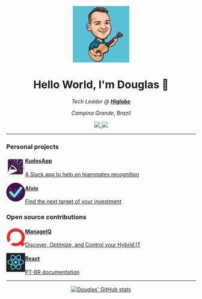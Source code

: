 <p align="center">
  <img src="douglas.jpg" width="150px">
</p>
<h1 align="center">Hello World, I'm Douglas 👋</h1>
<p align="center">
  <i>Tech Leader @ <b><a href="https://higlobe.com/">Higlobe</b></a></i>
</p>
<p align="center">
  <i>Campina Grande, Brazil</i>
</p>
<p align="center">
  <a href="https://www.linkedin.com/in/douglasggabriel">
    <img src="https://img.shields.io/badge/linkedin-%230077B5.svg?&style=for-the-badge&logo=linkedin&logoColor=white" />
  </a>
  <a href="mailto:douglasgabriel@gmail.com?subject=Hello%20Douglas">
    <img src="https://img.shields.io/badge/gmail-%23D14836.svg?&style=for-the-badge&logo=gmail&logoColor=white" />
  </a>
</p>

<hr />

### Personal projects
<a href="https://www.kudos-app.com/">
<img src="kudosapp.png" width="50px" align="left" />

#### KudosApp
A Slack app to help on teammates recognition

</a>

<a href="https://alvio-app.herokuapp.com/">
<img src="alvio-logo.png" width="50px" align="left" />

#### Alvio
Find the next target of your investment

</a>

### Open source contributions
<a href="https://www.manageiq.org/">
<img src="manageiq.svg" width="50px" align="left" />

#### ManageIQ
Discover, Optimize, and Control your Hybrid IT

</a>

<a href="https://github.com/reactjs/pt-BR.reactjs.org/">
<img src="react.png" width="50px" align="left" />

#### React
PT-BR documentation

</a>

<hr />

<div style="text-align:center">

[![Douglas' GitHub stats](https://github-readme-stats.vercel.app/api?username=douglasgabriel&theme=react)](https://github.com/anuraghazra/github-readme-stats)

</div>
